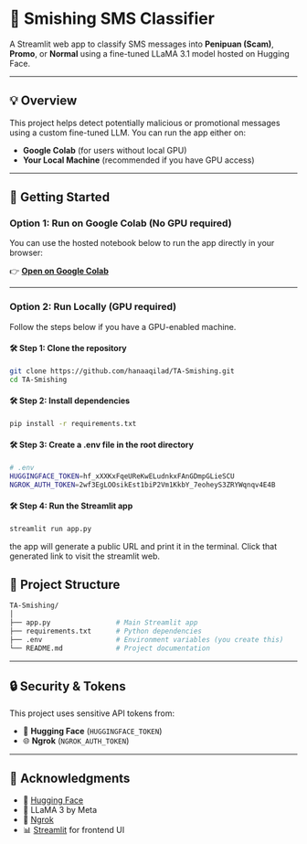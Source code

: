 # 📱 Smishing SMS Classifier

A Streamlit web app to classify SMS messages into **Penipuan (Scam)**, **Promo**, or **Normal** using a fine-tuned LLaMA 3.1 model hosted on Hugging Face.

---

## 💡 Overview

This project helps detect potentially malicious or promotional messages using a custom fine-tuned LLM. You can run the app either on:

- **Google Colab** (for users without local GPU)
- **Your Local Machine** (recommended if you have GPU access)

---

## 🚀 Getting Started

### Option 1: Run on Google Colab (No GPU required)

You can use the hosted notebook below to run the app directly in your browser:

👉 **[Open on Google Colab](https://colab.research.google.com/drive/1Q_KB1KJ0CvFDX3eWp4S8NyP4XEdZKHKL?usp=sharing)**

---

### Option 2: Run Locally (GPU required)

Follow the steps below if you have a GPU-enabled machine.

#### 🛠 Step 1: Clone the repository

```bash
git clone https://github.com/hanaaqilad/TA-Smishing.git
cd TA-Smishing
```

#### 🛠 Step 2: Install dependencies
```bash
pip install -r requirements.txt
```

#### 🛠 Step 3: Create a .env file in the root directory
```bash
# .env
HUGGINGFACE_TOKEN=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
NGROK_AUTH_TOKEN=2wf3EgLOOsikEst1biP2Vm1KkbY_7eoheyS3ZRYWqnqv4E4B

```

#### 🛠 Step 4: Run the Streamlit app
```bash
streamlit run app.py
```

the app will generate a public URL and print it in the terminal. Click that generated link to visit the streamlit web.


## 📂 Project Structure

```bash
TA-Smishing/
│
├── app.py                # Main Streamlit app
├── requirements.txt      # Python dependencies
├── .env                  # Environment variables (you create this)
└── README.md             # Project documentation
```

---

## 🔒 Security & Tokens

This project uses sensitive API tokens from:

- 🔐 **Hugging Face** (`HUGGINGFACE_TOKEN`)
- 🌐 **Ngrok** (`NGROK_AUTH_TOKEN`)

---

## 🙌 Acknowledgments

- 🤗 [Hugging Face](https://huggingface.co/)
- 🦙 LLaMA 3 by Meta
- 🔗 [Ngrok](https://ngrok.com/)
- 📊 [Streamlit](https://streamlit.io/) for frontend UI
